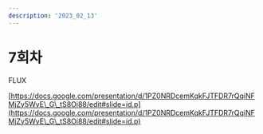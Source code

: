 ```yaml
---
description: '2023_02_13'
---
```


# 7회차

FLUX



[https://docs.google.com/presentation/d/1PZ0NRDcemKqkFJTFDR7rQqiNFMjZy5WyE\_G\_tS8Oi88/edit#slide=id.p](https://docs.google.com/presentation/d/1PZ0NRDcemKqkFJTFDR7rQqiNFMjZy5WyE\_G\_tS8Oi88/edit#slide=id.p)
